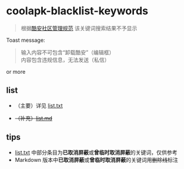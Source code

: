 # coolapk-blacklist-keywords

> 根据[酷安社区管理规范](https://github.com/Coolapk-Fan/communitySpecification) 该关键词搜索结果不予显示

Toast message: 

> 输入内容不可包含“卸载酷安”（编辑框）<br>
 内容包含违规信息，无法发送（私信）


 or more
## list
-  （主要）详见 [list.txt](https://github.com/Coolapk-Fan/coolapk-blacklist-keywords/blob/master/list.txt)

-  ~~（补充）[list.md](https://github.com/Coolapk-Fan/coolapk-blacklist-keywords/blob/master/list.txt)~~
## tips
-  [list.txt](https://github.com/Coolapk-Fan/coolapk-blacklist-keywords/blob/master/list.txt) 中部分条目为**已取消屏蔽**或**曾临时取消屏蔽**的关键词，仅供参考
-  Markdown 版本中**已取消屏蔽**或**曾临时取消屏蔽**的关键词用~~删除线~~标注
